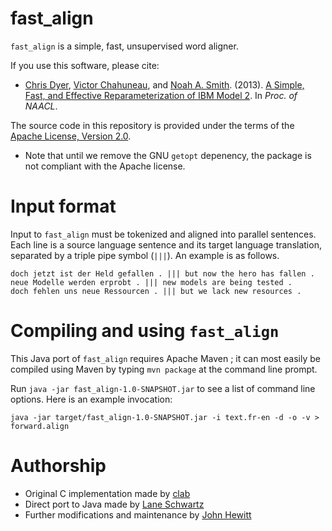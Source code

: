 fast_align
==========

`fast_align` is a simple, fast, unsupervised word aligner.

If you use this software, please cite:
* [Chris Dyer](http://www.cs.cmu.edu/~cdyer), [Victor Chahuneau](http://victor.chahuneau.fr), and [Noah A. Smith](http://www.cs.cmu.edu/~nasmith). (2013). [A Simple, Fast, and Effective Reparameterization of IBM Model 2](http://www.ark.cs.cmu.edu/cdyer/fast_valign.pdf). In *Proc. of NAACL*.

The source code in this repository is provided under the terms of the [Apache License, Version 2.0](http://www.apache.org/licenses/LICENSE-2.0.html).

 - Note that until we remove the GNU `getopt` depenency, the package is not compliant with the Apache license.

# Input format

Input to `fast_align` must be tokenized and aligned into parallel sentences. Each line is a source language sentence and its target language translation, separated by a triple pipe symbol (`|||`). An example is as follows.

    doch jetzt ist der Held gefallen . ||| but now the hero has fallen .
    neue Modelle werden erprobt . ||| new models are being tested .
    doch fehlen uns neue Ressourcen . ||| but we lack new resources .

# Compiling and using `fast_align`

This Java port of `fast_align` requires Apache Maven ; it can most easily be compiled using Maven by typing `mvn package` at the command line prompt.

Run `java -jar fast_align-1.0-SNAPSHOT.jar` to see a list of command line options. Here is an example invocation:

    java -jar target/fast_align-1.0-SNAPSHOT.jar -i text.fr-en -d -o -v > forward.align

# Authorship

 - Original C implementation made by [clab](https://github.com/clab)
 - Direct port to Java made by [Lane Schwartz](https://github.com/dowobeha/fast_align.java)
 - Further modifications and maintenance by [John Hewitt](https://www.seas.upenn.edu/~johnhew)

